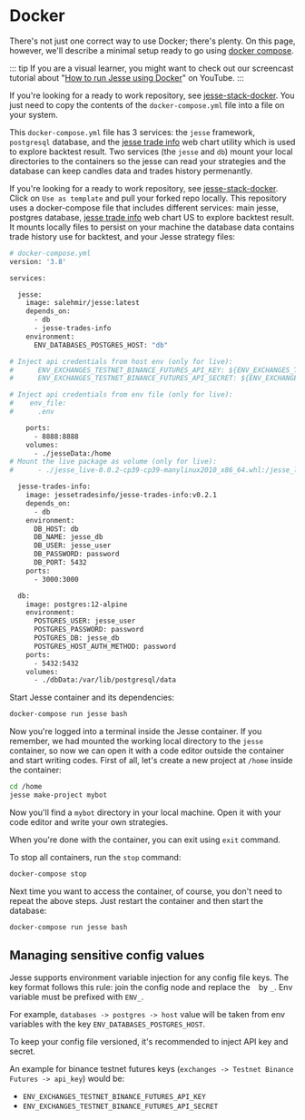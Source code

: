 # Docker

There's not just one correct way to use Docker; there's plenty. On this page, however, we'll describe a minimal setup ready to go using [docker compose](https://docs.docker.com/compose).

::: tip
If you are a visual learner, you might want to check out our screencast tutorial about "[How to run Jesse using Docker](https://youtu.be/9P01T5_sNn8)" on YouTube. 
::: 

If you're looking for a ready to work repository, see [jesse-stack-docker](https://github.com/jesse-ai/jesse-stack-docker). You just need to copy the contents of the `docker-compose.yml` file into a file on your system.

This `docker-compose.yml` file has 3 services: the `jesse` framework, `postgresql` database, and the [jesse trade info](https://github.com/nicolay-zlobin/jesse-trades-info) web chart utility which is used to explore backtest result. Two services (the `jesse` and `db`) mount your local directories to the containers so the jesse can read your strategies and the database can keep candles data and trades history permenantly.

If you're looking for a ready to work repository, see [jesse-stack-docker](https://github.com/jesse-ai/jesse-stack-docker). Click on `Use as template` and pull your forked repo locally.
This repository uses a docker-compose file that includes different services: main jesse, postgres database, [jesse trade info](https://github.com/nicolay-zlobin/jesse-trades-info) web chart US to explore backtest result. It mounts locally files to persist on your machine the database data contains trade history use for backtest, and your Jesse strategy files:

```sh
# docker-compose.yml
version: '3.8'

services:

  jesse:
    image: salehmir/jesse:latest
    depends_on:
      - db
      - jesse-trades-info
    environment:
      ENV_DATABASES_POSTGRES_HOST: "db"

# Inject api credentials from host env (only for live):
#      ENV_EXCHANGES_TESTNET_BINANCE_FUTURES_API_KEY: ${ENV_EXCHANGES_TESTNET_BINANCE_FUTURES_API_KEY}
#      ENV_EXCHANGES_TESTNET_BINANCE_FUTURES_API_SECRET: ${ENV_EXCHANGES_TESTNET_BINANCE_FUTURES_API_SECRET}

# Inject api credentials from env file (only for live):
#    env_file:
#      .env

    ports:
      - 8888:8888
    volumes:
      - ./jesseData:/home
# Mount the live package as volume (only for live):
#      - ./jesse_live-0.0.2-cp39-cp39-manylinux2010_x86_64.whl:/jesse_live-0.0.2-cp39-cp39-manylinux2010_x86_64.whl

  jesse-trades-info:
    image: jessetradesinfo/jesse-trades-info:v0.2.1
    depends_on:
      - db
    environment:
      DB_HOST: db
      DB_NAME: jesse_db
      DB_USER: jesse_user
      DB_PASSWORD: password
      DB_PORT: 5432
    ports:
      - 3000:3000

  db:
    image: postgres:12-alpine
    environment:
      POSTGRES_USER: jesse_user
      POSTGRES_PASSWORD: password
      POSTGRES_DB: jesse_db
      POSTGRES_HOST_AUTH_METHOD: password
    ports:
      - 5432:5432
    volumes:
      - ./dbData:/var/lib/postgresql/data

```

Start Jesse container and its dependencies:
```sh
docker-compose run jesse bash
```

Now you're logged into a terminal inside the Jesse container. If you remember, we had mounted the working local directory to the `jesse` container, so now we can open it with a code editor outside the container and start writing codes. First of all, let's create a new project at `/home` inside the container:
```sh
cd /home
jesse make-project mybot
```

Now you'll find a `mybot` directory in your local machine. Open it with your code editor and write your own strategies.

When you're done with the container, you can exit using `exit` command. 

To stop all containers, run the `stop` command:
```sh
docker-compose stop
```

Next time you want to access the container, of course, you don't need to repeat the above steps. Just restart the container and then start the database:
```sh
docker-compose run jesse bash
```

## Managing sensitive config values 

Jesse supports environment variable injection for any config file keys. The key format follows this rule: join the config node and replace the ` ` by `_`. Env variable must be prefixed with `ENV_`.

For example, `databases -> postgres -> host` value will be taken from env variables with the key `ENV_DATABASES_POSTGRES_HOST`.

To keep your config file versioned, it's recommended to inject API key and secret.

An example for binance testnet futures keys (`exchanges -> Testnet Binance Futures -> api_key`) would be:
- `ENV_EXCHANGES_TESTNET_BINANCE_FUTURES_API_KEY`
- `ENV_EXCHANGES_TESTNET_BINANCE_FUTURES_API_SECRET`
